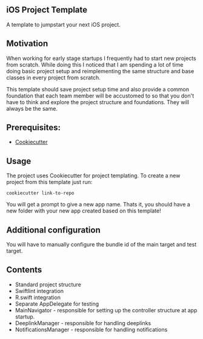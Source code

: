 ## iOS Project Template

A template to jumpstart your next iOS project.

## Motivation

When working for early stage startups I frequently had to start new projects from scratch. While doing this I noticed that I am spending a lot of time doing basic project setup and reimplementing the same structure and base classes in every project from scratch.

This template should save project setup time and also provide a common foundation that each team member will be accustomed to so that you don't have to think and explore the project structure and foundations. They will always be the same.

## Prerequisites:
- [Cookiecutter](https://cookiecutter.readthedocs.io/en/latest/installation.html)

## Usage

The project uses Cookiecutter for project templating. To create a new project from this template just run:

```
cookiecutter link-to-repo
```

You will get a prompt to give a new app name. Thats it, you should have a new folder with your new app created based on this template!

## Additional configuration

You will have to manually configure the bundle id of the main target and test target.

## Contents

- Standard project structure
- Swiftlint integration
- R.swift integration
- Separate AppDelegate for testing
- MainNavigator - responsible for setting up the controller structure at app startup.
- DeeplinkManager - responsible for handling deeplinks
- NotificationsManager - responsible for handling notifications
